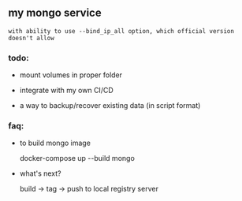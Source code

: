 ## my mongo service
    with ability to use --bind_ip_all option, which official version doesn't allow

### todo:
- mount volumes in proper folder

- integrate with my own CI/CD

- a way to backup/recover existing data (in script format)

### faq:
- to build mongo image

    docker-compose up --build mongo
    
- what's next?

    build -> tag -> push to local registry server